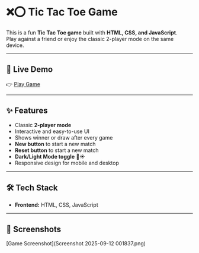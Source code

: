 # ❌⭕ Tic Tac Toe Game

This is a fun **Tic Tac Toe game** built with **HTML, CSS, and JavaScript**.  
Play against a friend or enjoy the classic 2-player mode on the same device.  

---

## 🔗 Live Demo
👉 [Play Game](https://gulabhussain.github.io/Tic-Tac-Toe-Game/)  

---

## ✨ Features
- Classic **2-player mode**  
- Interactive and easy-to-use UI  
- Shows winner or draw after every game
- **New button** to start a new match   
- **Reset button** to start a new match  
- **Dark/Light Mode toggle** 🌙☀️  
- Responsive design for mobile and desktop  

---

## 🛠️ Tech Stack
- **Frontend:** HTML, CSS, JavaScript  

---

## 📸 Screenshots
[Game Screenshot](Screenshot 2025-09-12 001837.png)

